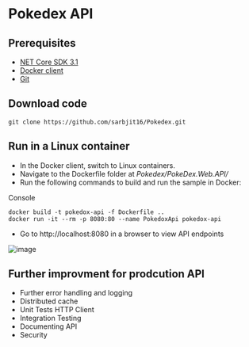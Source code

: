 # Pokedex API


## Prerequisites
  
- [NET Core SDK 3.1](https://dotnet.microsoft.com/download)
- [Docker client](https://www.docker.com/products/docker-desktop)
- [Git](https://git-scm.com/download)

## Download code

```
git clone https://github.com/sarbjit16/Pokedex.git
```

## Run in a Linux container

- In the Docker client, switch to Linux containers.
- Navigate to the Dockerfile folder at *Pokedex/PokeDex.Web.API/*
- Run the following commands to build and run the sample in Docker:

Console
```
docker build -t pokedox-api -f Dockerfile ..
docker run -it --rm -p 8080:80 --name PokedoxApi pokedox-api
```

- Go to http://localhost:8080 in a browser to view API endpoints

![image](https://user-images.githubusercontent.com/41857451/122128318-6bf47d80-ce2c-11eb-931f-a4f874a19102.png)


## Further improvment for prodcution API
- Further error handling and logging
- Distributed cache
- Unit Tests HTTP Client
- Integration Testing
- Documenting API
- Security
